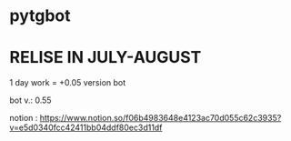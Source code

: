 # pytgbot
# RELISE IN JULY-AUGUST

1 day work = +0.05 version bot

bot v.: 0.55

notion : https://www.notion.so/f06b4983648e4123ac70d055c62c3935?v=e5d0340fcc42411bb04ddf80ec3d11df